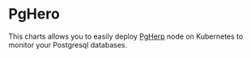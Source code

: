 # PgHero

This charts allows you to easily deploy [PgHerp](https://github.com/ankane/pghero) node on Kubernetes to monitor your Postgresql databases.
